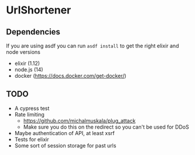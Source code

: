 # UrlShortener

## Dependencies

If you are using asdf you can run `asdf install` to get the right elixir and node versions

* elixir (1.12)
* node.js (14)
* docker (https://docs.docker.com/get-docker/)

## TODO

* A cypress test
* Rate limiting
  * https://github.com/michalmuskala/plug_attack
  * Make sure you do this on the redirect so you can't be used for DDoS
* Maybe authentication of API, at least xsrf
* Tests for elixir
* Some sort of session storage for past urls
